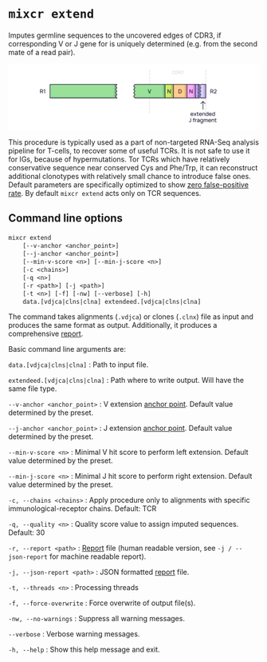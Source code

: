 # `mixcr extend`

Imputes germline sequences to the uncovered edges of CDR3, if corresponding V or J gene for is uniquely determined (e.g. from the second mate of a read pair).

![extend.svg](pics/extend.svg)

This procedure is typically used as a part of non-targeted RNA-Seq analysis pipeline for T-cells, to recover some of useful TCRs. It is not safe to use it for IGs, because of hypermutations. Tor TCRs which have relatively conservative sequence near conserved Cys and Phe/Trp, it can reconstruct additional clonotypes with relatively small chance to
introduce false ones. Default parameters are specifically optimized to show [zero false-positive rate](https://www.nature.com/articles/nbt.3979#Sec1). By default `mixcr extend` acts only on TCR sequences.

## Command line options

```
mixcr extend 
    [--v-anchor <anchor_point>] 
    [--j-anchor <anchor_point>] 
    [--min-v-score <n>] [--min-j-score <n>] 
    [-c <chains>] 
    [-q <n>] 
    [-r <path>] [-j <path>] 
    [-t <n>] [-f] [-nw] [--verbose] [-h] 
    data.[vdjca|clns|clna] extendeed.[vdjca|clns|clna]
```

The command takes alignments (`.vdjca`) or clones (`.clnx`) file as input and produces the same format as output. Additionally, it produces a comprehensive [report](./report-extend.md).

Basic command line arguments are:

`data.[vdjca|clns|clna]`
: Path to input file.

`extendeed.[vdjca|clns|clna]`
: Path where to write output. Will have the same file type.

`--v-anchor <anchor_point>`
: V extension [anchor point](./ref-gene-features.md). Default value determined by the preset.

`--j-anchor <anchor_point>`
: J extension [anchor point](./ref-gene-features.md). Default value determined by the preset.

`--min-v-score <n>`
: Minimal V hit score to perform left extension. Default value determined by the preset.

`--min-j-score <n>`
: Minimal J hit score to perform right extension. Default value determined by the preset.

`-c, --chains <chains>`
: Apply procedure only to alignments with specific immunological-receptor chains. Default: TCR

`-q, --quality <n>`
: Quality score value to assign imputed sequences. Default: 30

`-r, --report <path>`
: [Report](./report-extend.md) file (human readable version, see `-j / --json-report` for machine readable report).

`-j, --json-report <path>`
: JSON formatted [report](./report-extend.md) file.

`-t, --threads <n>`
: Processing threads

`-f, --force-overwrite`
: Force overwrite of output file(s).

`-nw, --no-warnings`
: Suppress all warning messages.

`--verbose`
: Verbose warning messages.

`-h, --help`
: Show this help message and exit.
